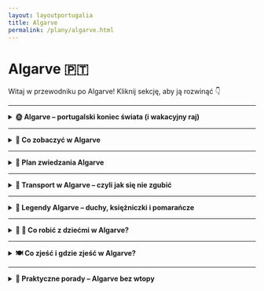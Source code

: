 ```yaml
---
layout: layoutportugalia
title: Algarve
permalink: /plany/algarve.html
---
```


# Algarve 🇵🇹 

Witaj w przewodniku po Algarve! Kliknij sekcję, aby ją rozwinąć 👇


---
<details>
  <summary><strong>🌞 Algarve – portugalski koniec świata (i wakacyjny raj)</strong></summary>
 
  <p>Algarve to ta część Portugalii, gdzie słońce chyba ma etat na pełen etat, plaże są jak z katalogu biura podróży, a klify wyglądają jakby je sam Photoshop projektował. Znajduje się na samym południu kraju i jest idealnym miejscem, jeśli chcesz: leżeć, jeść owoce morza, leżeć znowu, pływać, patrzeć na zachód słońca, i znów – leżeć. Czasem też można coś pozwiedzać, ale bez przesady – Algarve to przede wszystkim relaks i lekkie przypalenie ramion.</p>

  <h3>Co znajdziesz w Algarve?</h3>
  <ul>
    <li><strong>Klify jak z pocztówki</strong> – zwłaszcza w Lagos i przy Ponta da Piedade, gdzie natura poszalała z formami skalnymi. Zdjęcia robią się same, a selfie-stick aż piszczy z radości.</li>
    <li><strong>Plaże marzeń</strong> – od zatoczek ukrytych między skałami (Praia do Camilo) po długie piaskowe połacie (Meia Praia). Nogi będą piachowe, ale dusza szczęśliwa.</li>
    <li><strong>Urocze miasteczka</strong> – jak Tavira, Olhão czy Silves, gdzie życie toczy się powoli, a kawa smakuje jak powinna. Idealne, żeby „na chwilę przysiąść” i spędzić tam pół dnia.</li>
    <li><strong>Faro – lotnisko i więcej</strong> – większość zna tylko terminal, ale warto zajrzeć do starego miasta i zobaczyć Kościół z kośćmi (dosłownie, ściany z czaszek).</li>
    <li><strong>Owoce morza wszędzie</strong> – grillowane sardynki, ośmiornice, krewetki i inne morskie potwory. Nawet jak nie lubisz, to polubisz. A jeśli nie, to przynajmniej spróbujesz i powiesz, że jadłeś.</li>
  </ul>

  <h3>Dla kogo Algarve?</h3>
  <p>Dla tych, co chcą się wygrzać, dla surferów szukających fal po zachodniej stronie (Sagres i okolice), dla rodzin z dziećmi, dla zakochanych i dla tych, co po prostu chcą poczuć, że wakacje to stan ducha. Algarve nie wymaga wysiłku. Wystarczy się tam pojawić, a reszta zadzieje się sama (z wyjątkiem posmarowania się kremem z filtrem – to jednak trzeba zrobić samemu).</p>

  <p><em>PS: Nie zapomnij o kapeluszu, przeciwsłonecznych okularach i spokoju ducha – w Algarve to pakiet podstawowy.</em></p>
 
</details>
 

---

<details>
  <summary><strong>👀 Co zobaczyć w Algarve</strong></summary>
   
  <p>Algarve to nie tylko plaże i chillout – chociaż przyznajmy, to głównie one. Ale jeśli najdzie Cię nagła potrzeba „czegoś więcej”, oto lista atrakcji, które warto ogarnąć między jednym a drugim leżeniem:</p>

 <details>    
  <summary><strong>🌅 Ponta da Piedade – klifowy spektakl natury</strong></summary>
  <p>📍 Współrzędne: 37.0805° N, 8.6696° W</p>

  <p>Jeśli Algarve miałoby swoją wizytówkę, to byłaby nią właśnie <strong>Ponta da Piedade</strong>. Ten spektakularny przylądek tuż przy Lagos wygląda jakby Matka Natura zamówiła specjalnie sesję zdjęciową u najlepszego fotografa. Złociste klify, szmaragdowo-turkusowa woda, łuki skalne, jaskinie, a wszystko to jakby przypadkiem rozsypane w najbardziej malowniczym miejscu na wybrzeżu. I co najważniejsze – zero kiczu. Czyste piękno.</p>

  <p>Na szczycie przylądka znajdziesz latarnię morską (uroczą, ale to nie ona jest gwiazdą) oraz system schodów prowadzących w dół – 182 stopnie do podziwiania klifów z poziomu wody. Ostrzegam: schody w dół są łatwe, schody w górę… mniej. Ale warto. Serio.</p>

  <p><strong>Najlepszy sposób zwiedzania?</strong> Zdecydowanie z łodzi! W porcie w Lagos codziennie rano startują małe łódki, które wpływają do grot, przepływają pod skalnymi łukami i omijają formacje skalne o wdzięcznych nazwach w stylu "słoń" czy "wielbłąd". Przewodnicy lubią rzucać żarciki – niektóre lepsze, niektóre… portugalskie.</p>

  <p>Jeśli nie lubisz kołysania (lub przewodników), możesz też wynająć kajak lub stand-up paddle i samodzielnie wpłynąć do jaskiń. Dla odważnych – bajka. Dla początkujących – mokre szorty gratis.</p>

  <p><strong>Porady od wyjadaczy:</strong></p>
  <ul>
    <li>🕶️ Rano – najlepsze światło i mniej ludzi. Idealne na zdjęcia "na Instagrama, ale bez tłumu w tle".</li>
    <li>🧴 Słońce praży jak na patelni – krem z filtrem obowiązkowy, chyba że chcesz przybrać barwy skał.</li>
    <li>🚤 Łódki odpływają z Lagos – nie rezerwuj na ostatnią chwilę w sezonie. Potem zostaje ci tylko machanie innym z klifu.</li>
    <li>📸 Koniecznie zabierz aparat, powerbank i pojemność w telefonie. Tu nawet kamień wygląda jak dzieło sztuki.</li>
  </ul>

  <p><em>Podsumowując:</em> Ponta da Piedade to nie punkt na mapie – to miejsce, które na długo zostaje w pamięci. A jeśli jeszcze trafisz na zachód słońca, to… cóż, pozostaje tylko wzruszyć się i zamówić sangrię na uczczenie widoków.</p>

</details>


<details>    
  <summary><strong>🏖️ Praia da Marinha – złota królowa plaż Algarve</strong></summary>
  <p>📍 Współrzędne: 37.0906° N, 8.4126° W</p>

  <p>To nie jest zwykła plaża. <strong>Praia da Marinha</strong> to ta plaża, którą pokazują w katalogach biur podróży, gdy chcą ci sprzedać "rajski wypoczynek w Portugalii" – i, o dziwo, tym razem nie kłamią. To naprawdę jedna z <em>najpiękniejszych plaż Europy</em>, według CNN, TripAdvisora i twojej sąsiadki Grażyny, która była tu trzy razy.</p>

  <p>Z góry wygląda jak obraz – złociste klify, woda w odcieniach turkusu i szmaragdu, i charakterystyczne skały w kształcie łuków oraz wież, które wyglądają jak zamki z piasku, tylko zrobione przez Posejdona. Możesz je podziwiać z punktu widokowego tuż przy parkingu – idealne miejsce na zdjęcia typu "spontan w długiej sukience z rozwianym włosem" (czyli tak naprawdę 45 minut pozowania).</p>

  <p>Zejście na plażę prowadzi po schodkach wykutych w skale – nie są trudne, ale po drodze można zgubić klapki, dziecko i cierpliwość. Na dole czeka cię raj – miękki piasek, woda przejrzysta jak łza i formacje skalne, które tworzą małe zatoczki, idealne do kąpieli, snurkowania i... romantycznych selfie.</p>

  <p><strong>Bonus dla aktywnych:</strong> plaża leży na trasie słynnego <strong>szlaku siedmiu wiszących dolin (Sete Vales Suspensos)</strong> – można dojść tu pieszo z Benagil lub dalej, a po drodze zbierać widoki jak pokemony. Tylko zrób zapas wody i kremu z filtrem, bo słońce nie bierze jeńców.</p>

  <p><strong>Praktyczne rady od plażowego guru:</strong></p>
  <ul>
    <li>🥾 Rano – najlepiej. Mniej ludzi, lepsze światło, więcej miejsca na ręcznik.</li>
    <li>🧺 Brak restauracji na dole – zabierz kanapki, owoce i coś do picia (prosecco? nie osądzam).</li>
    <li>🚻 Toalety są przy parkingu – skorzystaj <em>przed</em> zejściem, serio.</li>
    <li>🌊 Prądy bywają mocne – pływaj przy brzegu, nie udawaj delfina.</li>
    <li>📸 Drony są mile widziane – ale tylko jeśli umiesz nimi latać i nie wlecisz komuś w głowę.</li>
  </ul>

  <p><em>Podsumowując:</em> Praia da Marinha to złoty standard portugalskiego wybrzeża. Jeśli masz tylko jeden dzień na plażowanie w Algarve – przyjedź właśnie tutaj. I weź dużo pamięci w telefonie, bo każde 5 metrów to inne zdjęcie warte tapety na pulpicie.</p>

</details>


<details>    
  <summary><strong>🏰 Zamek w Silves – czerwony gigant z czasów Maurów</strong></summary>
  <p>📍 Współrzędne: 37.1895° N, 8.4384° W</p>

  <p>Jeśli Algarve kojarzy Ci się tylko z plażami i klifami, to <strong>Silves</strong jest tu po to, żeby to zmienić. To małe, klimatyczne miasteczko leży trochę w głębi lądu, z dala od parawanów i piasku w butach, i skrywa <strong>prawdziwą perełkę z czasów, gdy w Portugalii rządzili Maurowie</strong> – monumentalny, ceglano-czerwony zamek, który wygląda, jakby wciąż czekał na powrót sułtana (albo ekipy Netflixa kręcącej serial).</p>

  <p>Sam <strong>zamek w Silves</strong> to największa mauretańska twierdza w Algarve. Z murów rozciąga się widok na całe miasto i okoliczne doliny – można z tego miejsca spokojnie planować podbój regionu albo po prostu zjeść kanapkę z serem i podziwiać cyprysy.</p>

  <p>W środku zamku czeka kilka niespodzianek: potężne zbiorniki na wodę (maurów nie dało się zaskoczyć suszą), wykopaliska archeologiczne, po których można chodzić jak po sali muzealnej na świeżym powietrzu, oraz klimatyczny dziedziniec z pomarańczami. A jeśli masz wyobraźnię – usłyszysz echa dawnych bitew, szelest jedwabnych szat i stukot sandałów (albo to po prostu turyści w japonkach).</p>

  <p>Po zamku warto zejść do miasteczka – brukowane uliczki, białe domy z kolorowymi ramkami wokół okien, kawiarenki z pastel de nata i ludzie, którzy nigdzie się nie spieszą. Obok zamku znajduje się także imponująca <strong>katedra Sé de Silves</strong> – gotycka, zbudowana na fundamentach dawnego meczetu. Historia? Mieszanka totalna. I właśnie to jest piękne.</p>

  <p><strong>Wskazówki od zamkowego skauta:</strong></p>
  <ul>
    <li>🎫 Wstęp do zamku to zaledwie kilka euro – taniej niż kawa w Paryżu, a widoki lepsze.</li>
    <li>🕰️ Unikaj popołudnia latem – zamek nagrzewa się jak piekarnik z funkcją termoobiegu.</li>
    <li>📷 Weź aparat. Serio. Te czerwone mury na tle błękitnego nieba to fotogeniczny jackpot.</li>
    <li>🍊 W sezonie dojrzewają pomarańcze – pachnie bajką, a niektórzy twierdzą, że to właśnie tu narodził się pomysł na sok pomarańczowy.</li>
    <li>🚗 Najlepiej dojechać autem. Transport publiczny? Jest, ale działa jakby miał sjestę przez cały dzień.</li>
  </ul>

  <p><em>Podsumowując:</em> Silves to Algarve z zupełnie innej bajki – mniej plażowej, bardziej historycznej, klimatycznej i… cichszej. Idealne miejsce, by odpocząć od tłumów i zanurzyć się w średniowiecznej opowieści. A przy okazji – zrobić trochę kroków na murach zamku. Twoje buty będą zadowolone.
  </p>

</details>


<details>    
  <summary><strong>⛱️ Benagil Cave – dziura w dachu, która podbiła Internet</strong></summary>
  <p>📍 Współrzędne: 37.0877° N, 8.4251° W</p>

  <p>To nie jest zwykła jaskinia. <strong>Benagil Cave</strong>, znana też jako Algar de Benagil, to <em>gwiazda Instagrama, Pinterestu i folderów „bucket list”</em> – i nie bez powodu. Ta olbrzymia grota wyrzeźbiona przez ocean wygląda jak coś pomiędzy świątynią natury a ukrytą bazą Batmana. A w suficie… magiczne okno! Wielka dziura, przez którą wpada światło, oświetlając złoty piasek i turkusową wodę wewnątrz. Efekt? Kosmos.</p>

  <p><strong>Jak tam się dostać?</strong> No właśnie – to najczęstsze pytanie. Bo Benagil Cave to diva – piękna, ale niełatwa w obsłudze. Nie da się do niej <strong>zejść z klifu</strong> (choć wielu próbowało – z pomocą karetki). Najbezpieczniejsze opcje to:</p>
  <ul>
    <li>🚤 <strong>Rejs łodzią</strong> z plaży Benagil lub z Portimão – najwygodniejsza opcja, często z przewodnikiem, który zna 12 dowcipów o skałach.</li>
    <li>🛶 <strong>Kajakiem</strong> – dla sportowców lub tych, którzy lubią, jak woda chlupie za kołnierzem.</li>
    <li>🏄‍♂️ <strong>Stand-up paddle</strong> – bardziej ryzykowna opcja dla równowagowych ninja.</li>
  </ul>

  <p><strong>Uwaga!</strong> <em>Nie</em> próbuj dopłynąć wpław. Serio. Fale, skały i prądy potrafią pokazać, że to ocean, a nie basen w kurorcie. Poza tym – zabierzesz telefon? Selfie z wnętrza jaskini to obowiązek.</p>

  <p>Wewnątrz groty jest plaża – mała, piaszczysta, otoczona przez monumentalne skały i bajeczne kolory. Akustyka jak w operze, widoki jak z pocztówki, a uczucie? Jakbyś odkrył sekret, o którym wiedzą tylko bogowie oceanu i kilku influencerów z dronem.</p>

  <p><strong>Porady od ludzi, którzy już tam byli i przeżyli:</strong></p>
  <ul>
    <li>⏰ Wybierz poranek – mniej ludzi, lepsze światło, mniejsze fale.</li>
    <li>🎟️ Zarezerwuj wycieczkę wcześniej, zwłaszcza w sezonie – inaczej zostaniesz na brzegu z rozczarowaniem i gofrem.</li>
    <li>🩴 Weź wodoodporne buty i rzeczy, które mogą się zamoczyć – chyba że lubisz wracać z plecakiem, który pachnie jak łódź rybacka.</li>
    <li>📸 Najlepsze zdjęcia? Stań pod dziurą i spójrz w górę – światło robi robotę. Bonus: 50% szans, że trafisz na czyjegoś drona w kadrze.</li>
  </ul>

  <p><em>Podsumowując:</em> Benagil Cave to jedna z tych atrakcji, które wyglądają jak fejk, a są całkowicie prawdziwe. Magiczna, unikatowa, kapryśna – ale jak już tam staniesz i spojrzysz w górę, wiesz, że właśnie dotknąłeś portugalskiego cudu natury. I będzie Ci się śniła po powrocie do domu.</p>
</details>


<details>    
  <summary><strong>🦩 Ria Formosa – Algarve w wersji dzikiej i zaskakująco różowej</strong></summary>
  <p>📍 Współrzędne (centrum parku): 37.0172° N, 7.7745° W</p>

  <p>Ria Formosa to <strong>park narodowy z innej bajki</strong> – nie klify, nie jaskinie, nie zamki... tylko wielki, rozległy labirynt <strong>lagun, mokradeł, wysp i kanałów</strong>, gdzie Algarve pokazuje swoją <em>zielono-niebieską, dziką twarz</em>. Dla miłośników natury – raj. Dla dzieci – przygoda. Dla flamingów – dom.</p>

  <p>Ten nadmorski ekosystem ciągnie się wzdłuż wybrzeża, od Faro po Tavirę, i wygląda zupełnie inaczej w zależności od pory dnia i... przypływu. W jednej chwili idziesz po suchej ścieżce, a dwie godziny później masz już jezioro pod nogami. Nuda? Tu nie istnieje.</p>

  <p>Główne atrakcje? <strong>Flamingi, kormorany, wydmy, wyspy z dzikimi plażami</strong>, tradycyjne łodzie rybackie i szlaki, na których nie spotkasz ani McDonalda, ani tłumu turystów. Za to możesz natknąć się na... <strong>kraby przemykające bokiem przez ścieżkę</strong>, świnie błotne (nie oceniamy), a nawet ludzi zbierających małże z błota – od pokoleń.</p>

  <p><strong>Jak zwiedzać?</strong> Ria Formosa to nie jeden punkt na mapie – to cały świat. Najlepsze opcje:</p>
  <ul>
    <li>🛶 <strong>Rejs łodzią</strong> z Faro lub Olhão – różne trasy, niektóre zahaczają o dzikie wyspy z plażami, które wyglądają jak Karaiby (bez kokosów).</li>
    <li>🚶‍♀️ <strong>Wędrówki piesze</strong> – zwłaszcza w okolicach <strong>Ludo Trail</strong> (obok lotniska w Faro), gdzie można spotkać flamingi, bociany i ludzi robiących zdjęcia każdej mewie.</li>
    <li>🚲 <strong>Rowerem</strong> – wiele ścieżek rowerowych prowadzi przez parki, pola i mosty z widokiem na wodę. Zero nudnych kilometrów.</li>
  </ul>

  <p><strong>Wyspy w Ria Formosa</strong> to osobna liga. <strong>Ilha Deserta</strong> to – jak nazwa wskazuje – pusta wyspa z niesamowitą plażą i jednym barem (serio, <em>jednym</em>). <strong>Ilha do Farol</strong> to wioska z latarnią morską i domkami jak z pocztówek. <strong>Ilha da Culatra</strong> – spokojne rybackie życie, zero asfaltu, piasek zamiast chodników.</p>

  <p><strong>Porady od obserwatorów ptaków (i ludzi):</strong></p>
  <ul>
    <li>🕊️ Najwięcej flamingów wczesnym rankiem lub przy zachodzie słońca – i nie, nie są różowe jak guma balonowa, tylko bardziej w kolorze „łososiowej elegancji”.</li>
    <li>🌊 Przypływy zmieniają wszystko – sprawdź tabelę pływów, jeśli planujesz wędrówki przybrzeżne.</li>
    <li>🧢 Słońce pali – nawet wiosną. Weź kapelusz, krem, dużo wody i coś do jedzenia (bo na szlaku nie ma Żabki).</li>
    <li>🚤 Rejsy są różne – od szybkich łodzi motorowych po spokojne łódki rybackie. Wybierz zgodnie z temperamentem i tolerancją na bryzgającą wodę.</li>
  </ul>

  <p><em>Podsumowując:</em> Ria Formosa to Algarve bez parasoli plażowych i plastikowych pamiątek. To miejsce, gdzie natura rządzi, flamingi mają priorytet, a człowiek musi się dostosować – i dobrze. Bo takich miejsc na mapie Europy już niewiele zostało.</p>
</details>

<details>    
  <summary><strong>🌊 Sagres & Przylądek Świętego Wincentego – koniec świata, a jednak początek przygody</strong></summary>
  <p>📍 Współrzędne: 37.0246° N, 8.9957° W</p>

  <p>Wyobraź sobie, że stoisz na skraju Europy. Dalej już tylko ocean, wiatr i legendy o tym, że kiedyś właśnie tu kończył się świat. Witamy w <strong>Sagres</strong> i na <strong>Cabo de São Vicente</strong> – miejscu, gdzie historia, natura i „wiatr urywający głowę” spotykają się na herbatce.</p>

  <p><strong>Sagres</strong> to spokojne, nieco senne miasteczko, które w średniowieczu było centrum <em>nawigacyjnego geniuszu</em>. To właśnie tu książę Henryk Żeglarz (tak, ten od wielkich odkryć) założył swoją szkołę morską. Dziś po Henryku zostało muzeum, twierdza i mnóstwo gołębi, ale klimat odkrywcy wciąż unosi się w powietrzu.</p>

  <p><strong>Fortaleza de Sagres</strong> to punkt obowiązkowy. Wchodzisz na wielką skalistą platformę, otoczoną oceanem, gdzie znajduje się potężna forteca z XVIII wieku. W środku – <strong>róża wiatrów</strong>, tajemniczy kompas wielkości boiska i widoki, które wyglądają jak tło do reklamy perfum „Wolność i sól morska”.</p>

  <p>Potem pora na crème de la crème, czyli <strong>Przylądek Świętego Wincentego</strong>. To <em>najbardziej na południowy zachód wysunięty punkt Europy kontynentalnej</em>. Klify tu są potężne, ocean grzmi jak basista w kapeli metalowej, a latarnia morska stoi na straży od 1846 roku. I uwaga: nadal działa! W nocy błyska jak gwiazda rocka na tournée.</p>

  <p><strong>Co robić?</strong></p>
  <ul>
    <li>📸 Fotografuj – najlepiej o zachodzie słońca, kiedy niebo płonie, a selfie nabierają epickiego znaczenia.</li>
    <li>🍔 Zjedz hot-doga w budce przy latarni – serio, lokalny klasyk. Nazywają go „<em>The Last Sausage Before America</em>”.</li>
    <li>🧭 Posłuchaj wiatru – nie masz wyjścia. Nosi czapki, okulary i dzieci. Przygotuj się na fryzurę „po portugalsku”, czyli: burza na głowie.</li>
  </ul>

  <p><strong>Pro tipy:</strong></p>
  <ul>
    <li>🧥 Weź kurtkę – nawet latem. Serio. To <em>jedno z najbardziej wietrznych miejsc w Europie</em>, i nie mów, że nie ostrzegałem.</li>
    <li>🚗 Najlepiej dojechać samochodem – autobusy tu zaglądają, ale raczej z ciekawości niż regularnie.</li>
    <li>🥾 Jeśli masz czas, przejdź kawałek szlakiem Rota Vicentina – widoki jak z katalogu National Geographic, tylko z większą ilością kurzu w butach.</li>
  </ul>

  <p><em>Podsumowując:</em> Sagres i Cabo de São Vicente to nie tylko „końcówka mapy”, ale miejsce, gdzie naprawdę <strong>czuć potęgę natury</strong>, historię odkrywców i urok dzikiego Algarve. Po wizycie tutaj człowiek nabiera respektu do żywiołów… i porządnego apetytu.</p>
  
</details>

<details>    
  <summary><strong>🏛️ Praça da República w Tavirze – główny plac, który zna wszystkie plotki</strong></summary>
  <p>📍 Współrzędne: 37.1255° N, 7.6459° W</p>

  <p>Jeśli Tavira to serce wschodniego Algarve, to <strong>Praça da República</strong> jest jego bicie – rytmiczne, leniwe i bardzo portugalskie. To nie tylko plac, to <em>scena życia miejskiego</em>: z jednej strony kawiarnie i lodziarnie, z drugiej neoklasyczny ratusz, w tle odgłosy rozmów, stukot filiżanek i… szum palmy, która widziała więcej niż niejeden przewodnik.</p>

  <p>W dzień – miejsce na kawkę, odpoczynek i obserwowanie emerytów grających w domino. Wieczorem – romantyczna sceneria do zdjęć, spacerów i śpiewów z lokalnego festiwalu, jeśli trafisz. Atmosfera? <strong>100% slow life</strong> – tu nikt się nie spieszy, a jeśli ktoś biegnie, to pewnie zgubił kapelusz przy przeciągu z Ria Formosa.</p>

  <p>W centrum placu stoi <strong>pomnik żołnierzy poległych w I wojnie światowej</strong>, a kilka kroków dalej płynie <strong>rzeka Gilão</strong> z zabytkowym rzymskim mostem, który też wszystko widział, ale nie zdradzi. W sezonie odbywają się tu koncerty, festiwale i nocne spacery z lodami – obowiązkowo z bakaliowym.</p>

  <p><strong>Co zobaczyć wokół?</strong></p>
  <ul>
    <li>⛪ <strong>Igreja da Misericórdia</strong> – barokowy kościółek z błękitnymi azulejos wewnątrz. Niewielki, ale WOW.</li>
    <li>🌉 <strong>Ponte Romana</strong> – most niby rzymski, ale raczej średniowieczny. Za to widoki na rzekę i kamieniczki – pocztówkowe.</li>
    <li>☕ Kawiarnie z widokiem – usiądź, zamów <em>galão</em> (portugalską kawę z mlekiem) i zachwyć się, że życie może być takie proste.</li>
  </ul>

  <p><strong>Pro tipy:</strong></p>
  <ul>
    <li>🕰️ Najlepszy czas na wizytę? Tuż przed zachodem słońca – złote światło i chłodniejszy klimat sprawiają, że Tavira wygląda jak z katalogu „Idealne życie nad rzeką”.</li>
    <li>🍦 Lody? Idź w stronę domowych smaków – figi, migdały, miód. Algarve na języku.</li>
    <li>🪑 Nie bój się usiąść na ławce i po prostu popatrzeć – Tavira to miasto, które nagradza cierpliwych obserwatorów.</li>
  </ul>

  <p><em>Podsumowując:</em> Praça da República to nie tylko plac. To <strong>miejsce spotkań, smaków i chwil bez pośpiechu</strong>. Nie musisz tu nic robić – wystarczy być. A to w Tavirze uznaje się za sukces dnia.</p>
  
</details>


<details>    
  <summary><strong>⛪ Igreja de São Lourenço – niepozorna z zewnątrz, oszałamiająca w środku</strong></summary>
  <p>📍 Współrzędne: 37.0841° N, 8.0246° W</p>

  <p>Nie daj się zwieść – ta niewielka, biała kapliczka w miasteczku Almancil wygląda z zewnątrz jak wiele innych portugalskich kościołów: skromna fasada, cicha uliczka, zero blasku. Ale wystarczy przekroczyć próg <strong>Igreja de São Lourenço</strong>, żeby… opaść z wrażenia.</p>

  <p>Wnętrze to prawdziwa <strong>eksplozja niebiesko-białych azulejos</strong> z XVIII wieku. Każda ściana, sufit, kopuła – pokryte są ręcznie malowaną ceramiką, tworząc niekończące się opowieści o życiu św. Wawrzyńca (czyli São Lourenço), który – jak głosi legenda – zginął śmiercią męczeńską na ruszcie. Ale spokojnie, w kościele nie czuć spalenizny, tylko <em>zachwyt i szacunek do portugalskiego kunsztu dekoracji</em>.</p>

  <p>To jedno z najlepszych przykładów baroku „z kafelków” w całym Algarve. Gra światła na bieli i błękicie, złocenia, rzeźbiony ołtarz – wszystko to sprawia, że wnętrze kościółka wygląda bardziej jak królewska komnata niż miejsce modlitwy w niewielkim miasteczku.</p>

  <p><strong>Dlaczego warto?</strong></p>
  <ul>
    <li>🎨 Azulejos – to nie są tylko dekoracje. To <em>cała Biblia na płytkach</em>. Sceny z życia świętego, symbole, rośliny i aniołki. Możesz podziwiać godzinami.</li>
    <li>📷 Idealne miejsce na zdjęcia „wow”, choć <strong>zakaz fotografowania</strong> bywa egzekwowany – aparat lepiej schować, a chłonąć wzrokiem.</li>
    <li>🧘 Cisza i spokój – mimo rosnącej popularności, miejsce wciąż jest intymne i niezatłoczone. Idealne na chwilę zadumy lub po prostu… odpoczynku od upału.</li>
  </ul>

  <p><strong>Pro tipy:</strong></p>
  <ul>
    <li>🎟️ Wstęp jest płatny (ok. 2-3 €), ale <strong>warto każdej monety</strong>. Gotówka może się przydać, bo nie zawsze działa terminal.</li>
    <li>🕰️ Sprawdź godziny otwarcia – kościół często zamknięty w porze sjesty (13:00–15:00) i w niedziele.</li>
    <li>🚗 Najlepiej podjechać autem – Almancil nie jest dużym miasteczkiem, ale komunikacja publiczna raczej omija to miejsce.</li>
  </ul>

  <p><em>Podsumowując:</em> Igreja de São Lourenço to <strong>klejnot barokowego Algarve</strong>, który pokazuje, że nie wszystko, co imponujące, musi być ogromne. To jedna z tych atrakcji, po których wychodzisz i mówisz tylko: „wow”. I masz rację.</p>
  
</details>

<details>    
  <summary><strong>🏖️ Praia do Camilo – 200 schodów do raju (i tyle samo z powrotem)</strong></summary>
  <p>📍 Współrzędne: 37.0911° N, 8.6696° W</p>

  <p>Jeśli Algarve miałoby wybrać swoje ulubione selfie, to byłoby zrobione właśnie tutaj – na <strong>Praia do Camilo</strong>, jednej z najbardziej fotogenicznych plaż w całym regionie. Ukryta między skalistymi klifami Lagos, oferuje <em>widoki jak z folderu biura podróży</em>, tylko że prawdziwe.</p>

  <p>Żeby się tu dostać, trzeba zejść po drewnianych schodach. Dokładnie 200 stopni w dół – liczysz przy pierwszym zejściu, przy powrocie raczej sapiesz. Ale warto, bo na dole czeka <strong>złoty piasek, turkusowa woda</strong> i magiczne formacje skalne, które wyrzeźbił sam ocean… albo bardzo ambitny artysta natury.</p>

  <p><strong>Dlaczego wszyscy tu przychodzą?</strong></p>
  <ul>
    <li>📸 <strong>Widok z góry</strong> – ten moment, gdy stoisz u szczytu schodów i widzisz plażę wciśniętą między pomarańczowe klify i lazurową wodę… <em>natychmiastowa potrzeba zrobienia zdjęcia</em>.</li>
    <li>⛱️ <strong>Relaks w stylu boutique</strong> – plaża jest nieduża, ale dzięki temu intymna. Dwie zatoczki połączone wydrążonym w skale tunelem tworzą coś na kształt sekretnego resortu natury.</li>
    <li>🌊 <strong>Snorkeling</strong> – przejrzysta woda i skaliste dno to raj dla fanów maski i rurki. Może nie Wielka Rafa, ale rybki są, kraby też, i czasem nawet cień ośmiornicy.</li>
  </ul>

  <p><strong>Pro tipy:</strong></p>
  <ul>
    <li>🕒 Najlepiej przyjść rano – wtedy jeszcze są miejsca i słońce idealnie oświetla wodę. W sezonie robi się tu naprawdę tłoczno!</li>
    <li>🥤 Weź wodę i przekąski – na dole nie ma żadnych barów. Natura mówi: „Zrelaksuj się, ale przygotuj sam.”</li>
    <li>🌅 Zachód słońca z góry schodów? <strong>Najlepszy Instagram moment Algarve</strong>. Usiądź, zachwyć się i… nie zbliżaj się za bardzo do krawędzi.</li>
  </ul>

  <p><em>Podsumowując:</em> Praia do Camilo to <strong>mała plaża z wielkim efektem „wow”</strong>. Idealna na poranny chill, snorkeling i zachwyty estetyczne. Schody Cię zmęczą, ale serducho powie: „Dzięki, że tu przyszliśmy.”</p>
</details>

<details>    
  <summary><strong>🌆 Albufeira – imprezowa stolica Algarve z duszą rybackiej wioski</strong></summary>
  <p>📍 Współrzędne: 37.0891° N, 8.2479° W</p>

  <p>Kiedyś cicha wioska rybacka z białymi domkami i suszącymi się ośmiornicami, dziś – <strong>centrum rozrywki, plażowania i nocnego życia</strong> w Algarve. Albufeira to miasto, które nigdy nie śpi (albo przynajmniej robi przerwę tylko w porze sjesty).</p>

  <p>To miejsce, gdzie rano spacerujesz po wąskich uliczkach starego miasta z kawą i pastel de nata, w południe chillujesz na plaży z drinkiem w kokosie, a wieczorem… no cóż, <strong>tańczysz do białego rana na The Strip</strong> – czyli najbardziej imprezowej ulicy Algarve, gdzie każda knajpa ryczy innym beatem, a neonów więcej niż w Las Vegas (tylko z większą ilością sandałów).</p>

  <p><strong>Co warto zobaczyć w Albufeirze?</strong></p>
  <ul>
    <li>🏖️ <strong>Praia dos Pescadores</strong> – plaża rybaków z widokiem na klify i kolorowe łodzie. Idealna do zdjęć, opalania i testowania poziomu piasku między palcami.</li>
    <li>⛪ <strong>Stare miasto</strong> – białe domy, brukowane uliczki, muzyka na żywo, sklepy z kapeluszami, które nigdy nie będą pasować, ale musisz je kupić.</li>
    <li>🚡 <strong>Windy panoramiczne</strong> – tak, są tu windy miejskie! Możesz podjechać z poziomu plaży na klify i poczuć się jak w futurystycznym filmie wakacyjnym.</li>
  </ul>

  <p><strong>Dla kogo jest Albufeira?</strong></p>
  <ul>
    <li>🎉 Dla imprezowiczów – w lipcu i sierpniu miasto zamienia się w jedno wielkie party. Jeśli szukasz ciszy – wybierz Tavirę.</li>
    <li>👨‍👩‍👧‍👦 Dla rodzin – mimo reputacji, Albufeira ma też sporo atrakcji dla dzieci, zwłaszcza w ciągu dnia (plaże, parki wodne w pobliżu, rejsy z delfinami).</li>
    <li>🏖️ Dla plażowiczów – w mieście i wokół niego znajdziesz mnóstwo plaż: od tłocznych i kolorowych po ukryte zatoczki dla zakochanych i introwertyków.</li>
  </ul>

  <p><strong>Pro tipy:</strong></p>
  <ul>
    <li>🚕 Po „The Strip” lepiej wrócić taksówką niż na piechotę – nogi nie wytrzymają samby do 4 rano.</li>
    <li>🍽️ Zaskakująco dobra kuchnia w bocznych uliczkach – nie zniechęcaj się turystycznym zgiełkiem, bo między barami kryją się perełki z domowymi daniami.</li>
    <li>📅 Poza sezonem (maj, wrzesień) miasto zwalnia – plaże są puste, a słońce nadal działa. Ideał.</li>
  </ul>

  <p><em>Podsumowując:</em> Albufeira to <strong>wakacyjna mieszanka słońca, muzyki, smażonego dorsza i neonów</strong>. Idealna dla tych, którzy chcą połączyć plażing z imprezingiem – i nie boją się odrobiny hałasu w zamian za dużo przygód.</p>
</details>


<details>    
  <summary><strong>⚓ Lagos – historia, klify i zachody słońca, które zatrzymują czas</strong></summary>
  <p>📍 Współrzędne: 37.1017° N, 8.6742° W</p>

  <p>Jeśli Algarve miałoby własną pocztówkę, to byłaby zrobiona właśnie tutaj – w <strong>Lagos</strong>, mieście łączącym portugalską duszę, piracką przeszłość i instagramowe klify w jedno niezapomniane miejsce.</p>

  <p>To dawne miasto portowe miało sporo przygód: statki, odkrywcy, handlarze… a dziś? <strong>Turyści, artyści i surferzy</strong>. Lagos jest żywe, ale nie hałaśliwe, piękne, ale nie sztuczne – po prostu idealne na wakacyjny romans z Portugalią.</p>

  <p><strong>Co tu robić?</strong></p>
  <ul>
    <li>⛰️ <strong>Ponta da Piedade</strong> – klify, które wyglądają jakby zostały stworzone specjalnie do folderów biur podróży. Najlepiej zobaczyć je z łodzi albo o zachodzie słońca – <em>gwarantowane „wow”</em>.</li>
    <li>🏖️ <strong>Praia do Camilo</strong> – 200 schodków do plaży marzeń. Mała, urocza, idealna na zdjęcia i relaks (i zadyszkę przy powrocie).</li>
    <li>🏰 <strong>Stare miasto</strong> – pełne kolorowych domów, brukowanych uliczek, klimatycznych knajpek i murali, które próbują przekonać Cię, żebyś został tu na zawsze.</li>
    <li>⛵ <strong>Rejsy po jaskiniach</strong> – wsiadasz do małej łódki, wpływasz do skalnych korytarzy i przez chwilę czujesz się jak portugalski Indiana Jones (z kamizelką ratunkową).</li>
  </ul>

  <p><strong>Dla kogo jest Lagos?</strong></p>
  <ul>
    <li>⛵ Dla romantyków – zachody słońca na klifach to czyste złoto.</li>
    <li>🏄 Dla surferów i aktywnych – w okolicy znajdziesz świetne fale, trasy rowerowe i piesze.</li>
    <li>📷 Dla fanów zdjęć – Lagos to jedna wielka sesja zdjęciowa: ściany w pastelowych kolorach, stare drzwi, kaktusy i kwiaty rosnące tam, gdzie nikt ich nie zaprosił.</li>
  </ul>

  <p><strong>Pro tipy:</strong></p>
  <ul>
    <li>🕒 O poranku idź na Praia do Camilo, przed tłumem i słońcem jak z piekarnika.</li>
    <li>🍦 Spróbuj lokalnych lodów figowych – smak Algarve w wersji mrożonej.</li>
    <li>🚗 Parking w centrum? Lepiej nie. Zostaw auto kawałek dalej i przespaceruj się przez piękne uliczki.</li>
  </ul>

  <p><em>Podsumowując:</em> Lagos to <strong>esencja Algarve w pigułce</strong>: historia, plaże, klify i luz. Jedziesz na chwilę, a zostajesz w sercu na długo. Idealne na zachwyty, spacery i przypomnienie sobie, jak to jest naprawdę odpoczywać.</p>
  
</details>


<details>
  <summary><strong>🚤 Portimão – serce Algarve z maritimowym charakterem i sportową duszą</strong></summary>
  <p>📍 Współrzędne: 37.1360° N, 8.5390° W</p>

  <p>Portimão to miasto, które łączy w sobie nowoczesny puls Algarve z tradycją rybackiego portu i sportowych emocji. To tutaj znajdziesz szerokie plaże, tętniące życiem promenady i… ogromne jachty, które przypominają, że na południu Portugalii potrafią się bawić na całego.</p>

  <p><strong>Co warto zobaczyć?</strong></p>
  <ul>
    <li>🏖️ <strong>Praia da Rocha</strong> – jedna z najbardziej znanych i rozległych plaż Algarve, z piaskiem miękkim jak chmurka i klifami, które robią wrażenie.</li>
    <li>⚓ <strong>Portimão Marina</strong> – idealne miejsce na spacer wśród jachtów, restauracji i barów z widokiem na morze. Wieczorem to centrum życia towarzyskiego miasta.</li>
    <li>🏛️ <strong>Muzeum Portimão</strong> – dawna fabryka konserw rybnych, teraz miejsce pełne historii, sztuki i ciekawostek o regionie.</li>
    <li>🚤 <strong>Sporty wodne</strong> – jeśli lubisz adrenalinę, Portimão oferuje jet-ski, windsurfing, a nawet wyścigi motorówek – miejscowi traktują to niemal jak religię.</li>
  </ul>

  <p><strong>Dla kogo jest Portimão?</strong></p>
  <ul>
    <li>🌞 Dla miłośników plażowania – Praia da Rocha nie zawiedzie żadnego fana słońca i piasku.</li>
    <li>🏄 Dla aktywnych – sporty wodne i bliskość tras rowerowych i spacerowych.</li>
    <li>🍴 Dla smakoszy – rybne restauracje nad mariną serwują świeże, prosto z oceanu smakołyki.</li>
    <li>🎉 Dla tych, którzy chcą trochę życia nocnego, ale bez dzikiego imprezowego chaosu.</li>
  </ul>

  <p><strong>Pro tipy:</strong></p>
  <ul>
    <li>🌅 Zarezerwuj stolik w restauracji na molo na zachód słońca – widok wart każdej ceny.</li>
    <li>🚶‍♂️ Warto przejść się do mniejszej, kameralnej plaży Praia do Vau – spokój gwarantowany.</li>
    <li>🎟️ Sprawdź lokalne wydarzenia sportowe – czasem trafisz na coś naprawdę spektakularnego!</li>
  </ul>

  <p><em>Podsumowując:</em> Portimão to idealne miejsce, jeśli szukasz połączenia plażowego luzu z aktywnością i odrobiną miejskiego zgiełku – wszystko okraszone świeżym, oceanicznym powietrzem i portugalską gościnnością.</p>
  
</details>


<details>
  <summary><strong>🕵️‍♀️ Sekretne miejsca w Algarve</strong></summary>
 
  <p>Algarve to nie tylko top 10 z TripAdvisora. Wśród klifów, plaż i miasteczek kryją się miejsca, które lokalni znają, a turyści omijają – często dlatego, że GPS tam się poddaje. Oto lista dla ciekawskich, buntowników i poszukiwaczy spokoju (lub Insta-hitów bez ludzi w tle):</p>

  <ul>
    <li>
      <strong>🧭 Praia da Amoreira</strong> – <em>37.3475° N, 8.8504° W</em><br>
      Plaża z rzeką, która wpada do oceanu. Można się kąpać w słonej wodzie, potem w słodkiej – a potem znów w słonej. Dzikie widoki, zero tłumu. Sielanka + bonus dla dzieci.
    </li>

    <li>
      <strong>🌅 Zatoczka Praia dos Estudantes (Lagos)</strong> – <em>37.1007° N, 8.6690° W</em><br>
      Malutka plaża ukryta między skałami, z romantycznym rzymskim mostkiem nad głową. Brzmi jak bajka? Wygląda też tak. Trzeba się trochę poszwendać, żeby ją znaleźć.
    </li>

    <li>
      <strong>🌿 Wioska Alte i jej źródła</strong> – <em>37.2221° N, 8.1767° W</em><br>
      Białe domki, brukowane uliczki, zero komercji. Obok – źródła (Queda do Vigário), gdzie można wskoczyć do naturalnego basenu. Portugalska wieś jak z pocztówki sprzed internetu.
    </li>

    <li>
      <strong>⛲ Fonte Benémola</strong> – <em>37.2269° N, 7.9561° W</em><br>
      Rezerwat przyrody z szlakiem wzdłuż rzeczki. Mało ludzi, dużo natury i idealne miejsce, żeby przypomnieć sobie, że istnieje coś takiego jak cień.
    </li>

    <li>
      <strong>🪨 Plaża Praia do Carvalho</strong> – <em>37.0863° N, 8.4332° W</em><br>
      Wejście przez tunel wydrążony w skale. Serio. Za nim czeka rajska plaża ukryta między klifami. Mało znana, więc często pusta – czyli idealnie.
    </li>

    <li>
      <strong>🧂 Saliny w Castro Marim</strong> – <em>37.2172° N, 7.4380° W</em><br>
      Morza soli po horyzont, flamingi i błoga cisza. A jak trafisz dobrze, to i kąpiel błotna się znajdzie. Prawie jak spa, tylko bardziej naturalnie (i z lekkim zapachem siarki).
    </li>

    <li>
      <strong>⛰️ Rocha da Pena – mini trekking z widokiem</strong> – <em>37.2522° N, 8.1330° W</em><br>
      Świetna trasa piesza z pięknym widokiem na Algarve z góry. Niby nie Tatry, ale nogi poczują, że coś robiły. A na górze – cisza i panorama jak z drona.
    </li>
  </ul>

  <p><em>PS: Jeśli zapytasz miejscowych o drogę do tych miejsc, zazwyczaj powiedzą: „Ooo, tam ładnie, ale nie ma po co jechać.” To znaczy, że trafiasz idealnie.</em></p>

</details>
</details>

</details>

---

<details>
  <summary><strong>🚶 Plan zwiedzania Algarve</strong></summary>


 <details>
  <summary><strong>📍 Dzień 1 – Zachodnie Algarve: klify, plaże i koniec świata</strong></summary>
 
  <p>Zaczynamy z przytupem! Zachodnie Algarve to dzika natura, monumentalne klify i miasteczka z duszą. Nie trzeba się spieszyć – tutaj wszystko płynie swoim leniwym, południowym rytmem. Idealny dzień na pierwszy kontakt z regionem, wiatr we włosach i... sól na twarzy.</p>

  <h3>🌊 Ponta da Piedade</h3>
  <p>Legenda głosi, że to tutaj morze powiedziało „wow” po raz pierwszy. Ponta da Piedade to zespół złotych klifów i skalnych łuków, które wyglądają jakby je ktoś wyrzeźbił specjalnie pod Instagram. Schodzisz po stromych schodach, a potem... dech zapiera. Można też wypłynąć łódką między skały – kapitanowie łódek to pół-przewodnicy, pół-komicy, opowiadający bajki o każdej skale. Z góry – epickie widoki. Z dołu – magia. Obowiązkowy punkt dnia, serio.</p>

  <h3>🏖️ Praia do Camilo</h3>
  <p>Jeśli myślałeś, że już nic cię nie zaskoczy – ta plaża mówi „hola”. Praia do Camilo to mała zatoka ukryta między skałami, do której prowadzi około 200 schodków. Warto zejść! Kryształowa woda, naturalne tunele w skałach, zero komercji. Idealne miejsce na kąpiel, leżenie jak naleśnik i robienie zdjęć, które potem będą wyglądać jak z folderu biura podróży. Uwaga: mała, więc im wcześniej tym lepiej.</p>

  <h3>🏙️ Stare Miasto Lagos</h3>
  <p>Po plażowym relaksie pora zanurzyć się w klimatyczne uliczki Lagos. To miasteczko ma wszystko: białe domki, niebieskie azulejos, brukowane chodniki i mnóstwo kawiarenek, w których pastel de nata smakuje jak niebo. Można się zgubić – i to dobrze! Polecam przejść przez łuk Arco de São Gonçalo, zajrzeć do Igreja de Santo António (z barokowym „wow” w środku) i posiedzieć przy porcie. Wieczorem w mieście budzi się życie – grają muzykę, tańczą, śmieją się. Czujesz, że tu jest po prostu dobrze.</p>

  <h3>🌅 Cabo de São Vicente – koniec świata na zachód słońca</h3>
  <p>A na koniec dnia… czas na metafizykę. Cabo de São Vicente, znane jako „Koniec Świata”, to najbardziej na południowy zachód wysunięty punkt Europy kontynentalnej. Latarnia morska, pionowe klify i ocean, który nie ma końca. Zachody słońca są tu tak spektakularne, że tłumy ludzi biją brawo, gdy tarcza słońca znika pod linią wody. Serio, biją brawo. Weź bluzę (wieje!) i termos z czymś ciepłym – bo to nie tylko widok, to rytuał.</p>

  <p><em>Tip: Jeździsz autem? Z Lagos do Sagres masz niecałe 35 minut malowniczą trasą – a wraca się po ciemku, więc dobrze wcześniej zatankować i wiedzieć, gdzie ręczny.</em></p>

<div style="background-color:#f0f8ff; border-left: 6px solid #0077b6; padding: 16px; margin-top: 32px; border-radius: 8px;">
  <h3>🚗 Gdzie zaparkować?</h3>
  <ul>
    <li><strong>Ponta da Piedade:</strong> Mały bezpłatny parking przy punkcie widokowym – rano jeszcze pusty, po 11:00 robi się safari.</li>
    <li><strong>Praia do Camilo:</strong> Teoretycznie parking przy plaży, w praktyce ciasno. Lepiej zaparkować kawałek wyżej przy drodze i zejść pieszo (10 min spaceru z widokami!).</li>
    <li><strong>Lagos centrum:</strong> Duży parking podziemny „Parque da Frente Ribeirinha” – blisko starego miasta i portu. Płatny, ale spokojny.</li>
    <li><strong>Sagres / Cabo de São Vicente:</strong> Dużo miejsca przy latarni – nie martw się, zmieści się nawet autokar z Niemiec.</li>
  </ul>
</div>

<div style="background-color:#fff3cd; border-left: 6px solid #ff9800; padding: 16px; margin-top: 24px; border-radius: 8px;">
  <h3>🍴 Co zjeść po drodze?</h3>
  <ul>
    <li><strong>Śniadanie w Lagos:</strong> Kawiarnia <em>Goji Lounge Café</em> – dobra kawa, smoothie i bajgle. Hipstersko, ale nie przesadnie.</li>
    <li><strong>Obiad w Lagos:</strong> <em>Casinha do Petisco</em> – lokalna tawerna z gigantyczną porcją cataplany (duszonych owoców morza) i klimatem jak u cioci na niedzieli.</li>
    <li><strong>Kolacja w Sagres:</strong> <em>A Sagres</em> – świeże ryby, widok na ocean i najlepszy grillowany tuńczyk w tej szerokości geograficznej.</li>
    <li><strong>Przekąska na Cabo:</strong> Kultowa budka z napisem „<em>Last Bratwurst Before America</em>” – nie żartuję, sprzedają kiełbaski z widokiem na przepaść.</li>
  </ul>
</div>

<div style="background-color:#e6ffe6; border-left: 6px solid #2e8b57; padding: 16px; margin-top: 24px; border-radius: 8px;">
  <h3>🕵️ Ukryte smaczki (czytaj: sekrety dla wtajemniczonych)</h3>
  <ul>
    <li><strong>Tuż obok Praia do Camilo</strong> jest mikroplaża „Praia dos Pinheiros” – dzika, bez leżaków, bez ludzi. Uwaga: dojście tylko ścieżką wśród krzaków!</li>
    <li><strong>Latarnia na Cabo de São Vicente</strong> czasem jest otwarta do zwiedzania – warto zajrzeć do środka, jeśli akurat trafisz na otwarte drzwi.</li>
    <li><strong>W Lagos</strong> nie przegap muralu przy porcie z wielorybem zrobionym z... śmieci. Daje do myślenia, ale też świetnie wygląda na zdjęciu.</li>
  </ul>
</div>

<div style="background-color:#fce4ec; border-left: 6px solid #d81b60; padding: 16px; margin-top: 24px; border-radius: 8px;">
  <h3>💡 Tipy dnia</h3>
  <ul>
    <li>Zabierz bluzę na Cabo – to nie tropiki, wieje jak z suszarki turbo.</li>
    <li>Buty do chodzenia po skałach – japonki na Ponta da Piedade to proszenie się o gips.</li>
    <li>Woda + filtr przeciwsłoneczny = twarz bez pieczonego pomidora wieczorem.</li>
    <li>Aparat/telefon z powerbankiem – bo zachód słońca zrobi Ci galerię życia.</li>
  </ul>
</div>
  
</details>

 <details>
  <summary><strong>🌞 Dzień 2 – Środkowe Algarve: klify, plaże i imprezowe Albufeira</strong></summary>
 
  <p>Drugi dzień to klasyczne „Algarve z folderu” – słynne plaże, złote skały, jaskinie i małe zachwyty za każdym zakrętem. Trochę dla ciała (plaże), trochę dla ducha (widoki), trochę dla żołądka (owoce morza). A wieczorem? Albufeira pokaże Ci, co znaczy portugalska noc. No to lecimy!</p>

  <h3>🏖️ Praia da Marinha</h3>
  <p>Marinha to królowa plaż Algarve – i nie ma w tym cienia przesady. Widok z góry to poziom tapety na pulpit: złote klify, turkusowa woda, naturalne łuki skalne. Jedna z najczęściej fotografowanych plaż w Europie. U dołu: spokojna zatoczka, idealna na snorkeling, pływanie i siedzenie z otwartą buzią. Trzeba zejść schodami, ale dla tego widoku warto nawet zjechać na tyłku.</p>

  <h3>🚣 Rejs do jaskini Benagil</h3>
  <p>Ikoniczna jaskinia z okrągłym otworem w suficie, przez który wpada światło jak z nieba. Można tu dotrzeć kajakiem, SUP-em lub motorówką – ta ostatnia opcja najlepsza, jeśli nie chcesz potem iść na fizjoterapię. Jaskinia to tylko część rejsu – po drodze zobaczysz klify, mini plaże dostępne tylko z wody i skalne formacje w kształcie... no cóż, różne rzeczy widzieliśmy 😉.</p>

  <h3>🏖️ Praia de São Rafael</h3>
  <p>Jeśli Praia da Marinha to królowa, São Rafael to jej siostra – mniej znana, ale piękna i spokojniejsza. Złocisty piasek, skalne ostańce i przejścia między zatokami. Można się powylegiwać, pokąpać i zjeść coś w barze na plaży. Idealna miejscówka na relaks po wodnych szaleństwach z Benagil.</p>

  <h3>🏙️ Spacer po Albufeirze</h3>
  <p>Stare Miasto w Albufeirze zaskakuje – białe domki, brukowane uliczki, schody prowadzące donikąd i urocze knajpki. W ciągu dnia spokojnie, wieczorem robi się tłoczno i... kolorowo. Zobacz port, wejdź na punkt widokowy Pau da Bandeira i zatrzymaj się na zachód słońca – najlepiej z lodami w ręku.</p>

  <h3>🎉 Wieczór na The Strip</h3>
  <p>Albufeira to imprezowa stolica Algarve – a „The Strip” to jej Vegas. Długa ulica pełna barów, klubów, świateł i drinków z parasolką. Klimat lekko szalony, ale bezpieczny i wesoły. Dla jednych raj, dla innych przestroga – ale warto zajrzeć, choćby dla kontrastu z ciszą Cabo de São Vicente. Uwaga: niektóre miejsca serwują koktajle w wiadrach. Dosłownie.</p>
</section>

<div style="background-color:#f0f8ff; border-left: 6px solid #0077b6; padding: 16px; margin-top: 32px; border-radius: 8px;">
  <h3>🚗 Gdzie zaparkować?</h3>
  <ul>
    <li><strong>Praia da Marinha:</strong> Bezpłatny parking przy klifach – szybko się zapełnia. Im wcześniej, tym lepiej. Plus: widok z parkingu robi już robotę!</li>
    <li><strong>Benagil:</strong> Mikroskopijny parking przy plaży. Lepiej zostawić auto przy głównej drodze i podejść 5–10 minut z górki (potem niestety pod górkę 🥵).</li>
    <li><strong>Praia de São Rafael:</strong> Duży bezpłatny parking przy samej plaży. Miejsce znajdziesz nawet po południu.</li>
    <li><strong>Albufeira:</strong> Parkuj w „Parque de Estacionamento P3” – blisko starego miasta, dużo miejsca, płatny, ale bez stresu. W The Strip nie próbuj – horror.</li>
  </ul>
</div>

<div style="background-color:#fff3cd; border-left: 6px solid #ff9800; padding: 16px; margin-top: 24px; border-radius: 8px;">
  <h3>🍴 Co zjeść po drodze?</h3>
  <ul>
    <li><strong>Lunch po jaskini:</strong> Restauracja <em>O Algar</em> przy Benagil – ryba dnia, ziemniaczki z pietruszką i widok na ocean. Lokalne, smaczne, nieprzesadnie drogo.</li>
    <li><strong>Obiad w São Rafael:</strong> Beach Bar São Rafael – grillowane sardynki i krewetki z czosnkiem. Plażowy vibe + zimne vinho verde = szczęście.</li>
    <li><strong>Kolacja w Albufeirze:</strong> <em>Urban Pizza</em> – tak, pizza w Portugalii. Ale dobra! Jeśli masz dość ryb, to miejsce ratuje wieczór.</li>
    <li><strong>Nocne przekąski na The Strip:</strong> Kebaby i naleśniki po 2:00 nad ranem. Nie oceniaj, zanim spróbujesz 😉.</li>
  </ul>
</div>

<div style="background-color:#e6ffe6; border-left: 6px solid #2e8b57; padding: 16px; margin-top: 24px; border-radius: 8px;">
  <h3>🕵️ Ukryte smaczki</h3>
  <ul>
    <li><strong>Widok z góry na Benagil:</strong> Przejdź na punkt widokowy po lewej stronie jaskini – z góry widać dziurę w suficie jak z drona!</li>
    <li><strong>Klifowy szlak „Seven Hanging Valleys”:</strong> Można zrobić odcinek z Marinha do Benagil – ok. 3 km w jedną stronę, klify + zatoki + „wow” co 5 minut.</li>
    <li><strong>Ukryta plaża Albandeira:</strong> 10 min od Marinha – mniej ludzi, piękna skała z łukiem i dobre miejsce na piknik.</li>
  </ul>
</div>

<div style="background-color:#fce4ec; border-left: 6px solid #d81b60; padding: 16px; margin-top: 24px; border-radius: 8px;">
  <h3>💡 Tipy dnia</h3>
  <ul>
    <li>Zarezerwuj rejs do Benagil z wyprzedzeniem – zwłaszcza w sezonie. I wybierz ten z poranną godziną = mniej fal i ludzi.</li>
    <li>Na plaże Marinha i São Rafael weź parasol – cienia tyle co nic, a słońce działa tu jak laser.</li>
    <li>Nie zostawiaj auta w Benagil „gdzie popadnie” – lokalna straż miejska działa sprawnie. Czasem aż za bardzo 😉.</li>
    <li>W The Strip miej gotówkę na małe zakupy – czasem terminal „dziwnie nie działa po północy”.</li>
  </ul>
</div>

</details>

<details>
  <summary><strong>🌿 Dzień 3 – Wschodnie Algarve: laguny, wysepki i Tavira jak z pocztówki</strong></summary>

  <p>Po dwóch dniach klifów, piachu w butach i imprez w Albufeirze, czas zwolnić. Trzeci dzień zabierze Cię na wschód Algarve – mniej tłoczny, bardziej tradycyjny, pachnący kawą i pomarańczami. Tavira to urocze miasteczko, wyspy spokojnie dryfują na lagunie, a Ty znowu zakochujesz się w Portugalii – tym razem bez huku i fal.</p>

  <h3>🏰 Tavira – miasto 37 kościołów</h3>
  <p>Tavira to klasyczne portugalskie miasteczko, jakby czas się tu zatrzymał. Brukowane uliczki, białe domy, pastelowe kafelki i ciche place, na których starsi panowie grają w domino. Zajrzyj na ruiny zamku, wejdź na wieżę kościoła Santa Maria i przejdź się przez Rzymski Most. Spokojnie, bez planu – Tavira się smakuje, a nie zwiedza na czas.</p>

  <h3>⛵ Ilha de Tavira – promem na rajską wyspę</h3>
  <p>Z centrum Taviry wsiadasz na prom i po 15 minutach lądujesz na Ilha de Tavira – długiej, piaszczystej wyspie pośrodku laguny. Plaża szeroka, piasek drobniutki, fale łagodne – jak SPA dla duszy. Nie ma tu samochodów, tylko bar z rybą dnia, leżaki i mewy. Jeśli nie masz ochoty wracać – rozumiemy.</p>

  <h3>🛶 Ria Formosa – laguny, flamingi i cisza</h3>
  <p>Park Narodowy Ria Formosa to sieć lagun, kanałów i wysepek ciągnących się wzdłuż wschodniego Algarve. Można wynająć kajak lub wybrać się na spokojny rejs łodzią z przewodnikiem. Po drodze: rybacy zbierający małże, dzikie ptaki, flamingi (naprawdę!) i zero hałasu. Idealne na złapanie oddechu.</p>

  <h3>🧂 Fábrica do Sal – solne pola w Castro Marim</h3>
  <p>Jeśli masz jeszcze siłę, zajrzyj do Castro Marim – do miejsca, gdzie sól nadal zbiera się ręcznie. Można tu kupić najlepszą sól w Algarve, zjeść ciasteczka z solą morską i dowiedzieć się, dlaczego dawniej sól była na wagę złota. A może kąpiel błotna? Tak, serio – sól na całego!</p>

<div style="background-color:#f0f8ff; border-left: 6px solid #0077b6; padding: 16px; margin-top: 32px; border-radius: 8px;">
  <h3>🚗 Gdzie zaparkować?</h3>
  <ul>
    <li><strong>Tavira:</strong> Duży bezpłatny parking przy Mercado Municipal (targ) – 5 min spacerkiem do centrum.</li>
    <li><strong>Port promowy na Ilha de Tavira:</strong> Parking przy przystani „Quatro Águas” – płatny, ale blisko promu.</li>
    <li><strong>Castro Marim:</strong> Spokojne miasteczko, dużo wolnych miejsc na ulicach – nie stresuj się.</li>
  </ul>
</div>

<div style="background-color:#fff3cd; border-left: 6px solid #ff9800; padding: 16px; margin-top: 24px; border-radius: 8px;">
  <h3>🍴 Co zjeść po drodze?</h3>
  <ul>
    <li><strong>Tavira:</strong> Restauracja <em>Ti Maria</em> – klasyczne dania Algarve, np. cataplana z owocami morza (podawana w miedzianym garze!).</li>
    <li><strong>Ilha de Tavira:</strong> Proste beach bary z rybą z grilla, kanapkami z tuńczykiem i vinho verde – idealnie.</li>
    <li><strong>Faro / Castro Marim:</strong> Warto spróbować lodów o smaku figi i soli – dziwnie brzmi, ale serio wchodzi.</li>
  </ul>
</div>

<div style="background-color:#e6ffe6; border-left: 6px solid #2e8b57; padding: 16px; margin-top: 24px; border-radius: 8px;">
  <h3>🕵️ Ukryte smaczki</h3>
  <ul>
    <li><strong>Camera Obscura w Tavirze:</strong> Perła dla ciekawskich – XIX-wieczne urządzenie, które pokazuje całe miasto na wielkim peryskopie. Trochę Harry Potter, trochę steampunk.</li>
    <li><strong>Cisza na Ilha de Tavira:</strong> Opuść główną plażę i przejdź w lewo 15 minut – znajdziesz własny kawałek raju.</li>
    <li><strong>Targ rybny w Tavirze:</strong> Nawet jeśli nie kupujesz – warto zajrzeć. Kolory, zapachy i rozmowy o rybach po portugalsku są tu jak spektakl.</li>
  </ul>
</div>

<div style="background-color:#fce4ec; border-left: 6px solid #d81b60; padding: 16px; margin-top: 24px; border-radius: 8px;">
  <h3>💡 Tipy dnia</h3>
  <ul>
    <li>Promy na Ilha de Tavira kursują co 30–60 minut – sprawdź godziny powrotów, żeby nie utknąć (chyba że planujesz nocleg na wyspie 😉).</li>
    <li>Weź repelent na komary – laguny to raj dla ptaków, ale i dla małych brzęczących kolegów.</li>
    <li>W Castro Marim można kupić sól w pięknych puszkach – idealne pamiątki (i lekkie!).</li>
    <li>W Tavirze działa darmowe Wi-Fi w centrum – działa nawet przy lodziarni!</li>
  </ul>
</div>


</details>


<details>
  <summary><strong>🌊 Dzień 4 – Zachodnie Algarve: tam, gdzie kończy się Europa (i zaczyna surfing)</strong></summary>

  <p>Czwarty dzień to eksploracja dzikiego zachodu Algarve – surowego, wietrznego i absolutnie pięknego. Tutaj kończy się kontynent, fale biją o klify z siłą ataku smoka, a surferzy wyglądają jak postacie z reklamy. Więcej natury, mniej turystów i widoki, które wciągają bardziej niż Netflix.</p>

  <h3>🗺️ Sagres – miasteczko końca świata</h3>
  <p>Sagres to nie miasto do zwiedzania – to klimat. Wietrzne, trochę dzikie, pełne młodych ludzi z deskami surfingowymi. Zajrzyj na <strong>Fortalezę de Sagres</strong> – twierdzę na skale z bajecznym widokiem na klify i ocean. A potem weź kawę na wynos i po prostu posiedź. Nic więcej nie trzeba.</p>

  <h3>📍Cabo de São Vicente – najdalej na zachód!</h3>
  <p>Kiedyś uważano to miejsce za koniec świata. Właśnie tu, przy latarni morskiej na Cabo de São Vicente, kończy się Europa, a zaczyna... ogromna niebieska otchłań. To miejsce pachnie romantyzmem, wiatrem i kiełbaskami z food trucka „Letzte Bratwurst vor Amerika”. I tak – właśnie tam kup tę kiełbaskę!</p>

  <h3>🏄 Praia do Amado – raj dla surferów</h3>
  <p>To jedna z najlepszych plaż surfingowych w Algarve. Ogromna, dzika, z czerwonymi skałami i falami, które przyciągają surferów z całego świata. Nawet jeśli nie surfujesz – to świetne miejsce na oglądanie jak inni próbują i spadają z deski z godnością. Można też wykupić lekcję – kto wie, może to Twoje nowe hobby?</p>

  <h3>🌅 Zachód słońca na klifie</h3>
  <p>Nie kończ dnia zbyt wcześnie – zachód słońca na Cabo de São Vicente to klasyk. W sezonie przyjeżdżają tu tłumy z kocami, winem i aparatami. Niby tłoczno, ale i tak magicznie. Jeśli wieje, chowasz się w kaptur. Jeśli zimno – przytulasz się do współtowarzysza. Warto.</p>


<div style="background-color:#f0f8ff; border-left: 6px solid #0077b6; padding: 16px; margin-top: 32px; border-radius: 8px;">
  <h3>🚗 Gdzie zaparkować?</h3>
  <ul>
    <li><strong>Sagres:</strong> Bezpłatne parkingi przy twierdzy oraz w centrum miasteczka. Latem może być tłoczno, więc warto przyjechać wcześniej.</li>
    <li><strong>Cabo de São Vicente:</strong> Duży darmowy parking tuż przy latarni. Miejsca są nawet na kampery.</li>
    <li><strong>Praia do Amado:</strong> Parking przy plaży – dość dziki, gruntowy, ale bezpłatny i z fajnym widokiem.</li>
  </ul>
</div>

<div style="background-color:#fff3cd; border-left: 6px solid #ff9800; padding: 16px; margin-top: 24px; border-radius: 8px;">
  <h3>🍴 Co zjeść po drodze?</h3>
  <ul>
    <li><strong>Letzte Bratwurst vor Amerika:</strong> Legendarny food truck z niemiecką kiełbaską tuż przy Cabo. Must-try – i świetne zdjęcie!</li>
    <li><strong>Restauracja „A Sagres”:</strong> Domowa kuchnia z owocami morza, polecana przez lokalsów. Duże porcje i dobre ceny.</li>
    <li><strong>Surfer bar przy Praia do Amado:</strong> Luźny klimat, smoothie bowl, burgery, frytki z batatów – jakbyś był w Kalifornii.</li>
  </ul>
</div>

<div style="background-color:#e6ffe6; border-left: 6px solid #2e8b57; padding: 16px; margin-top: 24px; border-radius: 8px;">
  <h3>🕶️ Ukryte smaczki</h3>
  <ul>
    <li><strong>Fortaleza de Beliche:</strong> Mała, zapomniana twierdza na klifie – większość ją omija, a widok stamtąd to czyste złoto.</li>
    <li><strong>Sklepy z rękodziełem:</strong> W Sagres i okolicach znajdziesz małe galerie z ceramiką i surf-artem – idealne pamiątki inne niż magnesy.</li>
    <li><strong>Wiata widokowa przed Cabo:</strong> Kilka kilometrów przed latarnią jest mały punkt widokowy – mniej ludzi, taki sam zachód słońca.</li>
  </ul>
</div>

<div style="background-color:#fce4ec; border-left: 6px solid #d81b60; padding: 16px; margin-top: 24px; border-radius: 8px;">
  <h3>💡 Tipy dnia</h3>
  <ul>
    <li>Na Cabo de São Vicente zawsze wieje – zabierz coś z kapturem i nie licz na ciepło, nawet w lipcu.</li>
    <li>Jeśli masz lornetkę – weź ją! Czasem widać delfiny i wieloryby w oddali.</li>
    <li>W Sagres działają dobre wypożyczalnie desek i szkółki surfingowe. Można się zapisać nawet na jedną lekcję.</li>
    <li>Nie ma tam za dużo sklepów – weź wodę i coś do przegryzienia, zanim uderzysz na zachód słońca.</li>
  </ul>
</div>


</details>
</details>



---

<details>
  <summary><strong>🚗 Transport w Algarve – czyli jak się nie zgubić</strong></summary>
 
  <p>Algarve to region pełen słońca, fal i… dylematów transportowych. Bo choć wygląda jak marzenie, nie wszystko tu kursuje co 15 minut. Oto przewodnik po tym, jak się przemieszczać bez stresu (i z umiarkowaną ilością potu):</p>

  <h3>🚌 Transport publiczny</h3>
  <p>
    Istnieje. I działa… czasami. Między większymi miastami (np. Faro, Lagos, Albufeira, Portimão) kursują autobusy i pociągi. Czasami punktualnie, czasami jak wiatr zawieje.
  </p>
  <ul>
    <li><strong>Autobusy EVA i Vamus</strong> – główni gracze. Tanie, klimatyzowane, ale rozkład jazdy lepiej sprawdzać dzień wcześniej i nie planować przesiadek jak w Szwajcarii.</li>
    <li><strong>Pociąg regionalny CP</strong> – powolny, ale malowniczy. Trasa Faro – Lagos to podróż z widokiem na wybrzeże i czas na refleksję. I drzemkę.</li>
    <li><strong>Minusy?</strong> Brak nocnych kursów, nie wszędzie dojedziesz, a do ukrytej plaży nikt cię nie zawiezie. Ale za to tanio!</li>
  </ul>

  <h3>🚘 Wynajem auta</h3>
  <p>
    Jeśli chcesz zobaczyć więcej niż tylko plażę przed hotelem – wynajem auta to złoto. Zwłaszcza jeśli planujesz odwiedzić sekretne miejsca i klify z dala od cywilizacji (czyli Wi-Fi).
  </p>
  <ul>
    <li><strong>Plusy:</strong> wolność, wygoda, klimatyzacja, zdjęcia z zachodów słońca na parkingu nad klifem.</li>
    <li><strong>Minusy:</strong> ronda co 300 metrów, styl jazdy „jak się zmieszczę, to pojadę”, oraz parkowanie – sport ekstremalny w centrum Albufeiry.</li>
    <li><strong>Tip:</strong> wybierz małe auto i koniecznie <em>sprawdź warunki ubezpieczenia</em>. Niektóre lokalne firmy są tańsze, ale traktują rysy jak zbrodnię.</li>
  </ul>

  <h3>🚕 Uber i taksówki</h3>
  <p>
    Uber działa świetnie w większości Algarve – szybki, tani, bez językowej paniki. Taksówki są też dostępne, ale… zazwyczaj droższe i mniej rozmowne.
  </p>
  <ul>
    <li><strong>Uber:</strong> wygodny np. z lotniska w Faro albo po nocnych wojażach w Albufeirze.</li>
    <li><strong>Taksówki:</strong> warto ustalić cenę z góry lub upewnić się, że licznik działa. Bo czasem „to będzie 30 euro, bo tak” nie podlega dyskusji.</li>
  </ul>

  <h3>🚴 Rowery i hulajnogi</h3>
  <p>
    Świetna opcja na krótkie dystanse – zwłaszcza wzdłuż wybrzeża. Niektóre miasta (jak Faro, Lagos) mają wypożyczalnie rowerów lub elektrycznych hulajnóg.
  </p>
  <ul>
    <li><strong>Rowery:</strong> super do eksploracji miasteczek lub ścieżek wzdłuż oceanu. Tylko uważaj na upał – bo w południe można się zgrzać jak pastel de nata.</li>
    <li><strong>Hulajnogi:</strong> działają lokalnie, różnie bywa z aplikacjami – ale dzieci i nastolatki je kochają.</li>
    <li><strong>Minusy:</strong> Algarve to nie Holandia – czasem kończy się chodnik, zaczyna urwisko. I nie każda ścieżka to ścieżka rowerowa.</li>
  </ul>

  <p><em>Podsumowując: chcesz zwiedzać – bierz auto. Chcesz chillować – Uber + plaża. A jeśli lubisz przygody – wsiądź do autobusu i zobacz, gdzie cię wywiezie. Algarve ci wybaczy wszystko… poza brakiem kremu z filtrem.</em></p>

</details>

---

<details>
  <summary><strong>🌙 Legendy Algarve – duchy, księżniczki i pomarańcze</strong></summary>
  
  <p>Algarve to nie tylko plaże i sardynki – to też kraina, gdzie legendy czają się za każdą palmą. Jeśli myślisz, że to tylko bajeczki dla dzieci, to wiedz, że nawet lokalne koty czasem patrzą podejrzliwie w dal...</p>

  <h3>👸 Legenda o Księżniczce Móru i kwitnących migdałach</h3>
  <p>Dawno, dawno temu w zamku Silves mieszkał arabski król Ibn-Almundim. Zakochał się w pięknej księżniczce z północy, której brakowało śniegu. Żeby ją rozweselić, kazał zasadzić tysiące migdałowców – i kiedy zakwitły na biało, wyglądały jak śnieżna kraina.</p>
  <p>Wzruszające? Owszem. I do dziś w lutym Algarve wygląda jak bajka z brokatem.</p>

  <h3>🦎 Legenda o Oczarowanej Maurce (Moura Encantada)</h3>
  <p>Podobno w nocy z 23 na 24 czerwca, gdy Księżyc jest pełny, na ruinach starych zamków pojawia się tajemnicza kobieta – piękna, w białej sukni, z włosami jak lawa. To Moura Encantada – uwięziona dusza Maurki, która czeka na wybawienie.</p>
  <p>Mówią, że jeśli się jej nie boisz, możesz odziedziczyć skarb. A jeśli się boisz – cóż, zawsze możesz zjeść pastel de nata i iść spać.</p>

  <h3>🐍 Legenda o zamienionej księżniczce z Loulé</h3>
  <p>Pewna księżniczka została przez złą magię przemieniona w... węża. Siedzi ponoć w lochach pod zamkiem Loulé i czeka na odważnego, który pocałuje ją (tak, węża) i złamie czar. Chętnych na razie brak.</p>
  <p>Można ją jednak usłyszeć w nocy – syczy smutno pod kamieniami. Albo to tylko wiatr. Kto wie?</p>

  <h3>🍊 Legenda o pomarańczach, które leczą serce</h3>
  <p>W dawnych czasach mieszkańcy Algarve wierzyli, że lokalne pomarańcze mają magiczną moc – zwłaszcza jeśli zjesz je z osobą, którą kochasz. Owoc miał leczyć złamane serca i przywracać miłość. Albo przynajmniej witaminę C.</p>
  <p>Dlatego nie kupuj pomarańczy w Lidlu – tylko na lokalnym bazarku. Dla efektu duchowego.</p>

  <h3>⛪ Duch białej damy z Taviry</h3>
  <p>W starej wieży kościelnej w Tavirze ponoć mieszka duch kobiety, która czeka na ukochanego marynarza. Wieczorami spaceruje po dachach, śpiewając pieśni o falach i tęsknocie.</p>
  <p>Nie martw się – jest przyjazna. Ale jeśli usłyszysz śpiew przy zamkniętych oknach... może warto zasłonić firanki.</p>

  <p><em>Algarve to nie tylko raj na ziemi, ale i miejsce pełne baśniowych historii. Patrz pod nogi – może stąpasz po zaklętym skarbie. Albo po kamieniu, który wygląda jak smok. Kto wie?</em></p>


</details>



---

<details>
  <summary><strong>👶 🧸 Co robić z dziećmi w Algarve?</strong></summary>

  <p>W Algarve dzieci nie mają czasu na nudę, a rodzice mogą na chwilę przestać żonglować przekąskami i kremem z filtrem. Słońce, plaże, jaszczurki, delfiny – tu wszystko krzyczy „przygoda!”. Oto zestaw atrakcji, które nie znudzą maluchów ani nie doprowadzą dorosłych do szału:</p>

  <ul>
    <li>
      <strong>🐬 Zoomarine (Albufeira)</strong> – <em>37.1285° N, 8.2991° W</em><br>
      Park rozrywki z pokazami delfinów, fok, papug, plus aquapark i mini wesołe miasteczko. W zestawie: mokre dzieci, suszenie ręczników i tysiąc zdjęć z maskotką delfina.
    </li>

    <li>
      <strong>🌊 Slide & Splash (Lagoa)</strong> – <em>37.1353° N, 8.4690° W</em><br>
      Jeden z największych aquaparków w Portugalii. Zjeżdżalnie, baseny, fontanny i słońce prosto w czoło. Dorośli znajdą leżaki, dzieci – zastrzyk adrenaliny.
    </li>

    <li>
      <strong>⚓ Rejsy pirackie (z Portimão lub Albufeiry)</strong><br>
      Statki stylizowane na pirackie okręty, z załogą w kostiumach i dzieciakami wrzeszczącymi „ARRR!”. Czasem z delfinami w gratisie. Must-have, jeśli Twoje dziecko ma fazę na Piratów z Karaibów.
    </li>

    <li>
      <strong>🦎 Krajobrazy w Lagos i groty Benagil</strong><br>
      Krótkie rejsy łódką lub kajakiem do jaskiń morskich – dzieci będą zachwycone dziurami w skałach i echem w grotach. Dorośli też, jeśli nie boją się selfie na falach.
    </li>

    <li>
      <strong>🦋 Quinta dos Avós (Algoz)</strong> – <em>37.1736° N, 8.2784° W</em><br>
      Farma edukacyjna z kozami, kurami, warzywnikiem i warsztatami. Idealne miejsce na naukę bez tableta i zapach dzieciństwa z wsi (czyli siano + koza).
    </li>

    <li>
      <strong>🚂 Mini pociąg w Lagos lub Albufeirze</strong><br>
      Mały turystyczny pociąg robi rundkę po mieście – niska prędkość, wysoki fun. Dzieci wniebowzięte, a rodzice przez chwilę nie muszą nosić nikogo na barana.
    </li>

    <li>
      <strong>🏖️ Praia da Marinha (dla małych odkrywców)</strong> – <em>37.0905° N, 8.4124° W</em><br>
      Jedna z najładniejszych plaż – z jaskiniami, skałami, tunelami i naturalnymi „bazami”. Zabierz wiaderko, grabki i pozwól dzieciom grać w Małego Geologa.
    </li>
  </ul>

  <p><em>Pro tip: miej zawsze w plecaku – wodę, przekąski, czapkę z daszkiem, drugi ręcznik, trzeci ręcznik, zapasowe majtki i cierpliwość. Algarve z dziećmi to piękna przygoda… ale nikt nie mówił, że będzie spokojna.</em></p>


</details>


---

<details>
  <summary><strong>🍽️ Co zjeść i gdzie zjeść w Algarve?</strong></summary>
  
  <p>Algarve to raj dla miłośników ryb, owoców morza i ludzi, którzy nie boją się tłuszczu z oliwek i czosnku. Kuchnia jest prosta, ale genialna – zwłaszcza jeśli trafisz do miejsca, gdzie menu pisane jest flamastrem na kafelku. Oto, co musisz spróbować – i gdzie to zrobisz bez bankructwa:</p>

  <h3>🔥 Co zjeść (czyli portugalskie smaki Algarve):</h3>
  <ul>
    <li>
      <strong>Cataplana</strong> – duszona mieszanka owoców morza, mięsa i warzyw w metalowym UFO. Trochę jak gulasz, ale na portugalskim LSD. Podawane w dwóch osobach – nie próbuj sam!
    </li>
    <li>
      <strong>Grillowana dorada lub sardynki</strong> – prosto z rusztu, z cytryną i oliwą. Zero ceregieli, maksimum smaku. Uwaga: zapach włazi w ubrania na zawsze.
    </li>
    <li>
      <strong>Amêijoas à Bulhão Pato</strong> – małże duszone w winie, czosnku i kolendrze. Można wcinać samym chlebem. Jedzenie w stylu: „niby lekko, a spociłem się ze szczęścia”.
    </li>
    <li>
      <strong>Frango piri-piri</strong> – kurczak z grilla na ostro. Legendarny. Z frytami, sałatką i piwem – zestaw bohatera.
    </li>
    <li>
      <strong>Desserty:</strong> domowe <em>doce de figo</em> (figi, migdały, raj), <em>Dom Rodrigo</em> (srebro, żółtka i cukier) i oczywiście <strong>pastéis de nata</strong> – tylko nie mów, że Ci nie smakowały.
    </li>
  </ul>

  <h3>📍 Gdzie zjeść (sprawdzone miejscówki, bez nadęcia):</h3>
  <ul>
    <li>
      <strong>Restaurante O Camilo (Lagos)</strong> – <em>37.0867° N, 8.6691° W</em><br>
      Małe, rodzinne miejsce z widokiem na ocean. Ryby z grilla to ich specjalność. Ceny uczciwe, smaki – poezja.
    </li>
    <li>
      <strong>Churrasqueira Valdemar (Portimão)</strong> – <em>37.1380° N, 8.5370° W</em><br>
      Legenda wśród fanów kurczaka piri-piri. Plastikowe krzesła, zero turystów, maks smaku. Na wynos lub przy plastikowym stoliku.
    </li>
    <li>
      <strong>O Marinheiro (Albufeira)</strong> – <em>37.0966° N, 8.2493° W</em><br>
      Trochę bardziej fancy, ale nadal bez zadęcia. Idealne na romantyczną kolację z owocami morza i winem, które nie smakuje jak rozcieńczony ocet.
    </li>
    <li>
      <strong>A Taska (Tavira)</strong> – <em>37.1249° N, 7.6463° W</em><br>
      Mały lokal z tapasami po portugalsku. Świetna atmosfera i obsługa, która podpowie Ci, co zamówić – nawet jak nie znasz portugalskiego ani portugalskiego menu.
    </li>
    <li>
      <strong>Cervejaria O Castelo (Silves)</strong> – <em>37.1870° N, 8.4380° W</em><br>
      Widok na zamek, tanie piwo i najlepsze małże w promieniu 50 km. Czy trzeba czegoś więcej?
    </li>
  </ul>

  <p><em>PS: Unikaj miejsc, gdzie kelner łapie Cię za ramię i mówi „fresh fish good price my friend”. Algarve ma zbyt dużo autentycznego jedzenia, żeby wpaść w pułapkę mrożonej paelli.</em></p>

</details>



---
<details>
  <summary><strong>🧭 Praktyczne porady – Algarve bez wtopy</strong></summary>
 
  <p>Algarve to raj… ale jak w każdym raju, przydadzą się sprytne triki, żeby nie dać się złapać na turystyczne pułapki. Oto zestaw porad zebranych od lokalsów, turystów i ludzi, którzy przetrwali w sandałach w 40°C.</p>

  <h3>🛍️ Co kupić?</h3>
  <ul>
    <li><strong>Oliwa z oliwek</strong> – lepsza niż prezent z lotniska. Najlepiej z małej lokalnej wytwórni, nie z supermarketu.</li>
    <li><strong>Pasta z sardynki i tuńczyka</strong> – tania, pyszna i egzotyczna (w sensie: są ryby w tubce).</li>
    <li><strong>Wyroby z korka</strong> – to nie żart, Portugalia żyje korkiem. Torebki, kapelusze, portfele… wszystko „eco i cute”.</li>
    <li><strong>Rękodzieło ceramiczne</strong> – kolorowe talerze i miski z azulejos. Idealne do szuflady z napisem „Na specjalne okazje, które nigdy nie nadejdą”.</li>
  </ul>

  <h3>⛔ Czego unikać?</h3>
  <ul>
    <li><strong>Restauracji z obrazkami jedzenia i kelnerem-łapaczem</strong> – chyba że chcesz płacić 15€ za spaghetti z mrożonki.</li>
    <li><strong>Zakupów w turystycznych marketach przy plaży</strong> – te same rzeczy kupisz 3 razy taniej 100 metrów dalej.</li>
    <li><strong>Chodzenia po klifach w klapkach</strong> – bo Algarve piękne, ale grawitacja nie wybacza.</li>
    <li><strong>Opalania się w godzinach 12–16 bez kremu SPF 50+</strong> – to nie Madryt, to piekarnik z widokiem na ocean.</li>
  </ul>

  <h3>💳 Gotówka czy karta?</h3>
  <p>Karta działa prawie wszędzie – VISA i Mastercard są mile widziane nawet w najmniejszych knajpkach. Ale:</p>
  <ul>
    <li>Miej zawsze <strong>kilka euro gotówki</strong> – np. do busa, na lody w budce czy za pomarańcze od babci przy drodze.</li>
    <li>Niektóre bankomaty doliczają opłatę (typowo 3–5€), więc <strong>szukaj bankomatów banków, nie „EuroNetów”</strong>.</li>
  </ul>

  <h3>📶 Internet</h3>
  <ul>
    <li><strong>Darmowe Wi-Fi</strong> znajdziesz w większości hoteli, restauracji i… McDonald’s.</li>
    <li><strong>Karta eSIM</strong> (np. Airalo, Holafly) – świetna opcja, jeśli nie chcesz żyć na roamingu jak w 2005.</li>
    <li><strong>Portugalska karta SIM</strong> – tania, szybka, i działa nawet w krzakach (czasem lepiej niż w Warszawie).</li>
  </ul>

  <h3>🧓 Porady od miejscowych</h3>
  <ul>
    <li>„Nie pytaj o paellę – to Hiszpania. Spróbuj cataplana.”</li>
    <li>„Najlepsze jedzenie – tam, gdzie stoliki są brzydkie, a ceny ręcznie pisane.”</li>
    <li>„Nie rób zdjęć ludziom bez pytania. Tak, nawet jeśli są bardzo fotogeniczni.”</li>
    <li>„Zamów ‘bica’ zamiast espresso. I nie dodawaj mleka, chyba że chcesz być turystą.”</li>
  </ul>

  <h3>🌍 Porady od turystów (czyli z życia wzięte)</h3>
  <ul>
    <li>„Spakuj buty do chodzenia, nie tylko klapki. Algarve ma wzgórza.”</li>
    <li>„Nie rezerwuj wszystkiego z góry – często na miejscu znajdziesz lepsze oferty.”</li>
    <li>„Nie bój się zamówić w restauracji rzeczy, których nie rozumiesz – z reguły i tak będzie pyszne.”</li>
    <li>„Zrób zakupy w <strong>Continente</strong> albo <strong>Pingo Doce</strong> – lokalne supermarkety z dobrą ceną i pastel de nata na wagę.”</li>
  </ul>

  <p><em>W skrócie: Algarve jest proste i przyjemne, jeśli nie próbujesz robić z wakacji wyprawy na Mount Everest. Luźno, z kremem przeciwsłonecznym w kieszeni – i będzie dobrze.</em></p>


</details>
